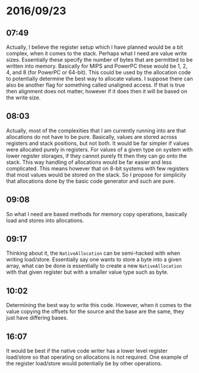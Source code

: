 # 2016/09/23

## 07:49

Actually, I believe the register setup which I have planned would be a bit
complex, when it comes to the stack. Perhaps what I need are value write
sizes. Essentially these specify the number of bytes that are permitted to
be written into memory. Basically for MIPS and PowerPC these would be 1, 2,
4, and 8 (for PowerPC or 64-bit). This could be used by the allocation code
to potentially determine the best way to allocate values. I suppose there
can also be another flag for something called unaligned access. If that is
true then alignment does not matter, however if it does then it will be
based on the write size.

## 08:03

Actually, most of the complexities that I am currently running into are that
allocations do not have to be pure. Basically, values are stored across
registers and stack positions, but not both. It would be far simpler if
values were allocated purely in registers. For values of a given type on
system with lower register storages, if they cannot purely fit then they
can go onto the stack. This way handling of allocations would be far easier
and less complicated. This means however that on 8-bit systems with few
registers that most values would be stored on the stack. So I propose for
simplicity that allocations done by the basic code generator and such are
pure.

## 09:08

So what I need are based methods for memory copy operations, basically
load and stores into allocations.

## 09:17

Thinking about it, the `NativeAllocation` can be semi-hacked with when
writing load/store. Essentially say one wants to store a byte into a given
array, what can be done is essentially to create a new `NativeAllocation`
with that given register but with a smaller value type such as byte.

## 10:02

Determining the best way to write this code. However, when it comes to the
value copying the offsets for the source and the base are the same, they
just have differing bases.

## 16:07

It would be best if the native code writer has a lower level register
load/store so that operating on allocations is not required. One example of
the register load/store would potentially be by other operations.

